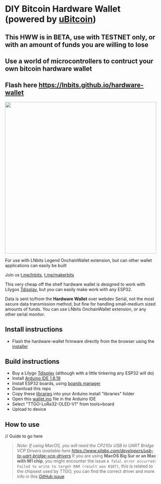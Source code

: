 # DIY Bitcoin Hardware Wallet (powered by <a href="https://www.arduino.cc/reference/en/libraries/ubitcoin/">uBitcoin</a>)
## This HWW is in BETA, use with TESTNET only, or with an amount of funds you are willing to lose 

## Use a world of microcontrollers to contruct your own bitcoin hardware wallet


## Flash here https://lnbits.github.io/hardware-wallet

<img style="width:500px;" src="https://user-images.githubusercontent.com/33088785/180316957-4f99d7e9-9820-4302-9dde-ba555cb04729.png">

For use with LNbits Legend OnchainWallet extension, but can other wallet applications can easily be built

Join us <a href="https://t.me/lnbits">t.me/lnbits</a>, <a href="https://t.me/makerbits">t.me/makerbits</a>

This very cheap off the shelf hardware wallet is designed to work with Lilygos <a href="https://www.aliexpress.com/item/33048962331.html">Tdisplay</a>, but you can easily make work with any ESP32.

Data is sent to/from the **Hardware Wallet** over webdev Serial, not the most secure data transmission method, but fine for handling small-medium sized amounts of funds. You can use LNbits OnchainWallet extension, or any other serial monitor.

## Install instructions
- Flash the hardware-wallet firmware directly from the browser using the [installer](https://lnbits.github.io/hardware-wallet)
## Build instructions

- Buy a Lilygo <a href="https://www.aliexpress.com/item/33048962331.html">Tdisplay</a> (although with a little tinkering any ESP32 will do) 
- Install <a href="https://www.arduino.cc/en/software">Arduino IDE 1.8.19</a>
- Install ESP32 boards, using <a href="https://docs.espressif.com/projects/arduino-esp32/en/latest/installing.html#installing-using-boards-manager">boards manager</a>
- Download this repo
- Copy these <a href="libraries">libraries</a> into your Arduino install "libraries" folder
- Open this <a href="wallet/wallet.ino">wallet.ino</a> file in the Arduino IDE
- Select "TTGO-LoRa32-OLED-V1" from tools>board
- Upload to device

## How to use
// Guide to go here

> _Note: If using MacOS, you will need the CP210x USB to UART Bridge VCP Drivers available here https://www.silabs.com/developers/usb-to-uart-bridge-vcp-drivers_
> If you are using **MacOS Big Sur or an Mac with M1 chip**, you might encounter the issue `A fatal error occurred: Failed to write to target RAM (result was 0107)`, this is related to the chipsest used by TTGO, you can find the correct driver and more info in this <a href="https://github.com/Xinyuan-LilyGO/LilyGo-T-Call-SIM800/issues/139#issuecomment-904390716">GitHub issue</a>
